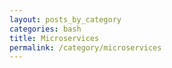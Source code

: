 ```yaml
---
layout: posts_by_category
categories: bash
title: Microservices
permalink: /category/microservices
---
```

